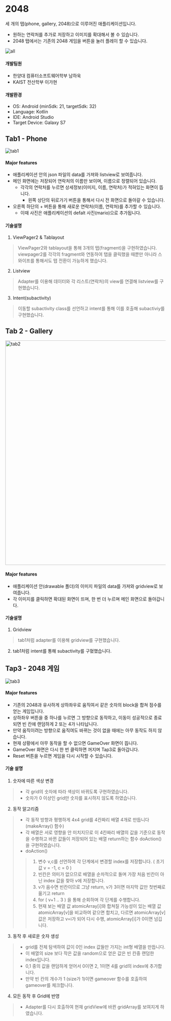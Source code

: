 # 2048

세 개의 탭(phone, gallery, 2048)으로 이루어진 애플리케이션입니다.
+ 원하는 연락처를 추가로 저장하고 이미지를 확대해서 볼 수 있습니다.
+ 2048 탭에서는 기존의 2048 게임을 버튼을 눌러 플레이 할 수 있습니다.

![all](https://user-images.githubusercontent.com/105411573/177317662-860a6127-a29c-49bb-92e0-e6bf42a11ff2.jpeg)

#### 개발팀원
  + 한양대 컴퓨터소프트웨어학부 남하욱
  + KAIST 전산학부 이가현

#### 개발환경
  + OS: Android (minSdk: 21, targetSdk: 32)
  + Language: Kotlin
  + IDE: Android Studio
  + Target Device: Galaxy S7

## Tab1 - Phone

![tab1](https://user-images.githubusercontent.com/105411573/177317767-d0e96929-c196-4c7c-8728-07ebbb57855e.jpeg)

#### Major features
+ 애플리케이션 안의 json 파일의 data를 가져와 listview로 보여줍니다.
+ 메인 화면에는 저장되어 연락처의 이름만 보이며, 이름으로 정렬되어 있습니다.
  + 각각의 연락처를 누르면 상세정보(이미지, 이름, 연락처)가 적혀있는 화면이 뜹니다.
    + 왼쪽 상단의 뒤로가기 버튼을 통해서 다시 전 화면으로 돌아갈 수 있습니다.
+ 오른쪽 하단의 + 버튼을 통해 새로운 연락처(이름, 연락처)를 추가할 수 있습니다.
  + 이때 사진은 애플리케이션의 defalt 사진(mario)으로 추가됩니다.
  
#### 기술설명
1. ViewPager2 & Tablayout
> ViewPager2와 tablayout을 통해 3개의 탭(fragment)을 구현하였습니다. viewpager2를 각각의 fragment와 연동하여 탭을 클릭했을 때뿐만 아니라 스와이프를 통해서도 탭 전환이 가능하게 했습니다.
2. Listview
> Adapter를 이용해 데이터와 각 리스트(연락처)의 view를 연결해 listview를 구현했습니다.
3. Intent(subactivity)
> 이동할 subactivity class를 선언하고 intent를 통해 이를 호출해 subactiviy를 구현했습니다.

## Tab 2 - Gallery

<img width="704" alt="tab2" src="https://user-images.githubusercontent.com/105411573/177317810-792fa07c-bed3-4e68-af2e-ca32d79770b4.png">

#### Major features
+ 애플리케이션 안(drawable 폴더)의 이미지 파일의 data를 가져와 gridview로 보여줍니다.
+ 각 이미지를 클릭하면 확대된 화면이 뜨며, 한 번 더 누르며 메인 화면으로 돌아갑니다.

#### 기술설명
1. Gridview
> tab1처럼 adapter를 이용해 gridview를 구현했습니다.
2. tab1처럼 intent를 통해 subactivity를 구혔했습니다.

## Tap3 - 2048 게임

![tab3](https://user-images.githubusercontent.com/105411573/177319349-b50131e2-02f5-4349-b611-031ad3111182.jpeg)

#### Major features
+ 기존의 2048과 유사하게 상하좌우로 움직여서 같은 숫자의 block을 합쳐 점수를 얻는 게임입니다.
+ 상하좌우 버튼을 중 하나를 누르면 그 방향으로 동작하고, 이동이 성공적으로 종료되면 빈 칸에 랜덤하게 2 또는 4가 나타납니다.
+ 만약 움직이려는 방향으로 움직여도 바뀌는 것이 없을 때에는 아무 동작도 하지 않습니다.
+ 현재 상황에서 아무 동작을 할 수 없으면 GameOver 화면이 뜹니다.
+ GameOver 화면은 다시 한 번 클릭하면 꺼지며 Tap3로 돌아갑니다.
+ Reset 버튼을 누르면 게임을 다시 시작할 수 있습니다.


#### 기술 설명
1. 숫자에 따른 색상 변경
>+ 각 grid의 숫자에 따라 색상이 바뀌도록 구현하였습니다.
>+ 숫자가 0 이상인 grid만 숫자를 표시하지 않도록 하였습니다.

2. 동작 알고리즘
>+ 각 동작 방향과 평행하게 4x4 grid를 4칸짜리 배열 4개로 만듭니다(makeArray() 함수)
>+ 각 배열은 서로 영향을 안 미치지므로 이 4칸짜리 배열의 값을 기준으로 동작을 수행하고 바뀐 값들이 저장되어 있는 배열 return하는 함수 doAction()을 구현하였습니다.
>+ doAction()
>> 1) 변수 v,c를 선언하여 각 단계에서 변경할 index를 저장합니다. ( 초기값 v = -1, c = 0 )
>> 2) 빈칸은 의미가 없으므로 배열을 순차적으로 돌며 가장 처음 빈칸이 아닌 index 값을 찾아 v에 저장합니다.
>> 3) v가 음수면 빈칸이므로 그냥 return, v가 3이면 마지막 값만 첫번째로 옮기고 return
>> 4) for ( v+1 .. 3 ) 을 통해 순회하며 각 단계를 수행합니다.
>> 5) 현재 보는 배열 값 atomicArray[i]와 합쳐질 가능성이 있는 배열 값 atomicArray[v]을 비교하여 같으면 합치고, 다르면 atomicArray[v]값은 저장하고 v=i가 되어 다시 수행, atomicArray[i]가 0이면 넘깁니다.

3. 동작 후 새로운 숫자 생성
>+ grid를 전체 탐색하여 값이 0인 index 값들만 가지는 int형 배열을 만듭니다.
>+ 이 배열의 size 보다 작은 값을 random으로 얻은 값은 빈 칸중 랜덤한 index입니다.
>+ 0,1 중의 값을 랜덤하게 얻어서 0이면 2, 1이면 4를 grid의 index에 추가합니다.
>+ 만약 빈 칸의 개수가 1 (size가 1)이면 gameover 함수를 호출하여 gameover를 체크합니다.

4. 모든 동작 후 Grid에 반영
>+ Adapter를 다시 호출하여 현재 gridView에 바뀐 gridArray를 보여지게 하였습니다.
